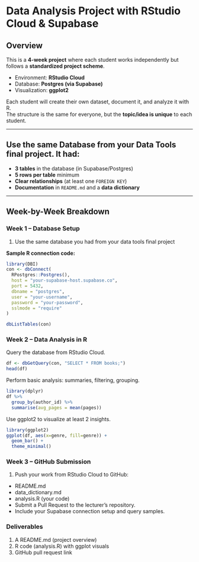 # Data Analysis Project with RStudio Cloud & Supabase

## Overview
This is a **4-week project** where each student works independently but follows a **standardized project scheme**.  
- Environment: **RStudio Cloud**  
- Database: **Postgres (via Supabase)**  
- Visualization: **ggplot2**  

Each student will create their own dataset, document it, and analyze it with R.  
The structure is the same for everyone, but the **topic/idea is unique** to each student.  

---
## Use the same Database from your Data Tools final project. It had:
- **3 tables** in the database (in Supabase/Postgres)  
- **5 rows per table** minimum  
- **Clear relationships** (at least one `FOREIGN KEY`)  
- **Documentation** in `README.md` and a **data dictionary**   

---

## Week-by-Week Breakdown

### Week 1 – Database Setup
1. Use the same database you had from your data tools final project 

**Sample R connection code:**
```r
library(DBI)
con <- dbConnect(
  RPostgres::Postgres(),
  host = "your-supabase-host.supabase.co",
  port = 5432,
  dbname = "postgres",
  user = "your-username",
  password = "your-password",
  sslmode = "require"
)

dbListTables(con)
```
### Week 2 – Data Analysis in R
Query the database from RStudio Cloud.
```r
df <- dbGetQuery(con, "SELECT * FROM books;")
head(df)
```
Perform basic analysis: summaries, filtering, grouping.

```r
library(dplyr)
df %>%
  group_by(author_id) %>%
  summarise(avg_pages = mean(pages))
```
Use ggplot2 to visualize at least 2 insights.

```r
library(ggplot2)
ggplot(df, aes(x=genre, fill=genre)) +
  geom_bar() +
  theme_minimal()
```
### Week 3 – GitHub Submission
1. Push your work from RStudio Cloud to GitHub:
- README.md
- data_dictionary.md
- analysis.R (your code)
- Submit a Pull Request to the lecturer’s repository.
- Include your Supabase connection setup and query samples.

### Deliverables

1. A README.md (project overview)
2. R code (analysis.R) with ggplot visuals
3. GitHub pull request link
   
